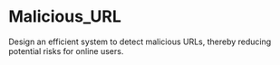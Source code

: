 # Malicious_URL
Design an efficient system to detect malicious URLs, thereby reducing potential risks for online users.
